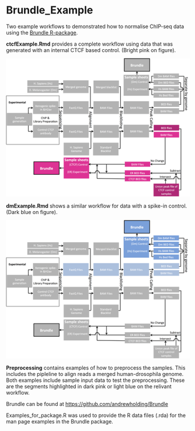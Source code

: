 # Brundle_Example

Two example workflows to demonstrated how to normalise ChIP-seq data using the [Brundle R-package](https://github.com/andrewholding/Brundle).

**ctcfExample.Rmd** provides a complete workflow using data that was 
generated with an internal CTCF based control. (Bright pink on figure).

![CTCF Workflow](/images/brundle_workflow_ctcf.png?raw=true)

**dmExample.Rmd** shows a similar workflow for data with a spike-in control. (Dark blue on figure).


![Dm Workflow](/images/brundle_workflow_dm.png?raw=true)

**Preprocessing** contains examples of how to preprocess the samples. This includes
the pipleline to align reads a merged human-drosophila genome. Both examples
include sample input data to test the preprocessing. These are the segments highlighted 
in dark pink or light blue on the relivant workflow. 

Brundle can be found at https://github.com/andrewholding/Brundle

Examples_for_package.R was used to provide the R data files (.rda) for the
man page examples in the Brundle package.


